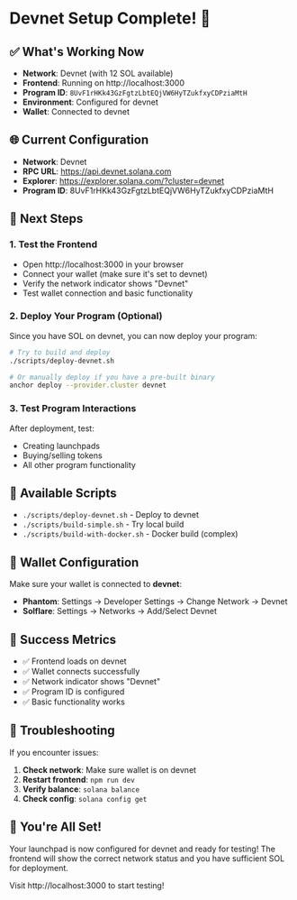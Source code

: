 # Devnet Setup Complete! 🎉

## ✅ What's Working Now

- **Network**: Devnet (with 12 SOL available)
- **Frontend**: Running on http://localhost:3000
- **Program ID**: `8UvF1rHKk43GzFgtzLbtEQjVW6HyTZukfxyCDPziaMtH`
- **Environment**: Configured for devnet
- **Wallet**: Connected to devnet

## 🌐 Current Configuration

- **Network**: Devnet
- **RPC URL**: https://api.devnet.solana.com
- **Explorer**: https://explorer.solana.com/?cluster=devnet
- **Program ID**: 8UvF1rHKk43GzFgtzLbtEQjVW6HyTZukfxyCDPziaMtH

## 🚀 Next Steps

### 1. Test the Frontend
- Open http://localhost:3000 in your browser
- Connect your wallet (make sure it's set to devnet)
- Verify the network indicator shows "Devnet"
- Test wallet connection and basic functionality

### 2. Deploy Your Program (Optional)
Since you have SOL on devnet, you can now deploy your program:

```bash
# Try to build and deploy
./scripts/deploy-devnet.sh

# Or manually deploy if you have a pre-built binary
anchor deploy --provider.cluster devnet
```

### 3. Test Program Interactions
After deployment, test:
- Creating launchpads
- Buying/selling tokens
- All other program functionality

## 🔧 Available Scripts

- `./scripts/deploy-devnet.sh` - Deploy to devnet
- `./scripts/build-simple.sh` - Try local build
- `./scripts/build-with-docker.sh` - Docker build (complex)

## 📱 Wallet Configuration

Make sure your wallet is connected to **devnet**:
- **Phantom**: Settings → Developer Settings → Change Network → Devnet
- **Solflare**: Settings → Networks → Add/Select Devnet

## 🎯 Success Metrics

- ✅ Frontend loads on devnet
- ✅ Wallet connects successfully
- ✅ Network indicator shows "Devnet"
- ✅ Program ID is configured
- ✅ Basic functionality works

## 🐛 Troubleshooting

If you encounter issues:
1. **Check network**: Make sure wallet is on devnet
2. **Restart frontend**: `npm run dev`
3. **Verify balance**: `solana balance`
4. **Check config**: `solana config get`

## 🌟 You're All Set!

Your launchpad is now configured for devnet and ready for testing! The frontend will show the correct network status and you have sufficient SOL for deployment.

Visit http://localhost:3000 to start testing!
